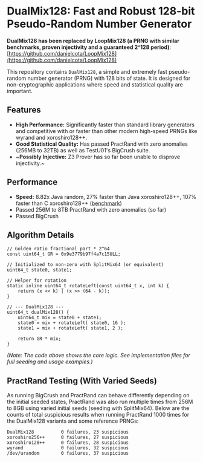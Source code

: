 # DualMix128: Fast and Robust 128-bit Pseudo-Random Number Generator


**DualMix128 has been replaced by LoopMix128 (a PRNG with similar benchmarks, proven injectivity and a guaranteed 2^128 period)**: 
[https://github.com/danielcota/LoopMix128](https://github.com/danielcota/LoopMix128)

This repository contains `DualMix128`, a simple and extremely fast pseudo-random number generator (PRNG) with 128 bits of state. It is designed for non-cryptographic applications where speed and statistical quality are important.

## Features

* **High Performance:** Significantly faster than standard library generators and competitive with or faster than other modern high-speed PRNGs like wyrand and xoroshiro128++.
* **Good Statistical Quality:** Has passed PractRand with zero anomalies (256MB to 32TB) as well as TestU01's BigCrush suite.
* ~**Possibly Injective:** Z3 Prover has so far been unable to disprove injectivity.~

## Performance

* **Speed:** 8.82x Java random, 27% faster than Java xoroshiro128++, 107% faster than C xoroshiro128++ ([benchmark](benchmark.out))
* Passed 256M to 8TB PractRand with zero anomalies (so far)
* Passed BigCrush

## Algorithm Details

```
// Golden ratio fractional part * 2^64
const uint64_t GR = 0x9e3779b97f4a7c15ULL;

// Initialized to non-zero with SplitMix64 (or equivalent)
uint64_t state0, state1; 

// Helper for rotation
static inline uint64_t rotateLeft(const uint64_t x, int k) {
	return (x << k) | (x >> (64 - k));
}

// --- DualMix128 ---
uint64_t dualMix128() {
    uint64_t mix = state0 + state1;
    state0 = mix + rotateLeft( state0, 16 );
    state1 = mix + rotateLeft( state1, 2 );

    return GR * mix;
}
```

*(Note: The code above shows the core logic. See implementation files for full seeding and usage examples.)*


## PractRand Testing (With Varied Seeds)

As running BigCrush and PractRand can behave differently depending on the initial seeded states, PractRand was also run multiple times from 256M to 8GB using varied initial seeds (seeding with SplitMix64). Below are the counts of total suspicious results when running PractRand 1000 times for the DualMix128 variants and some reference PRNGs:

```
DualMix128          0 failures, 23 suspicious
xoroshiro256++      0 failures, 27 suspicious
xoroshiro128++      0 failures, 28 suspicious
wyrand              0 failures, 32 suspicious
/dev/urandom        0 failures, 37 suspicious
```
